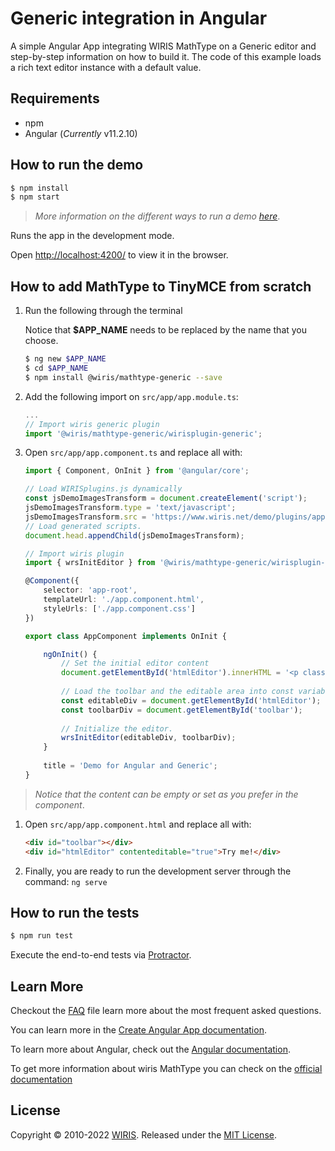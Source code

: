 # Generic integration in Angular

A simple Angular App integrating WIRIS MathType on a Generic editor and step-by-step information on how to build it. The code of this example loads a rich text editor instance with a default value.

## Requirements

* npm
* Angular (*Currently* v11.2.10)

## How to run the demo

```sh
$ npm install
$ npm start
```

> *More information on the different ways to run a demo [here](../../README.md)*.

Runs the app in the development mode.

Open [http://localhost:4200/](http://localhost:4200/) to view it in the browser.


## How to add MathType to TinyMCE from scratch

1. Run the following through the terminal

    Notice that **$APP_NAME** needs to be replaced by the name that you choose.

    ```sh
    $ ng new $APP_NAME
    $ cd $APP_NAME
    $ npm install @wiris/mathtype-generic --save
    ```

2. Add the following import on `src/app/app.module.ts`:

    ```ts
    ...
    // Import wiris generic plugin
    import '@wiris/mathtype-generic/wirisplugin-generic';
    ```

3. Open `src/app/app.component.ts` and replace all with:
    
    ```ts
    import { Component, OnInit } from '@angular/core';
 
    // Load WIRISplugins.js dynamically
    const jsDemoImagesTransform = document.createElement('script');
    jsDemoImagesTransform.type = 'text/javascript';
    jsDemoImagesTransform.src = 'https://www.wiris.net/demo/plugins/app/WIRISplugins.js?viewer=image';
    // Load generated scripts.
    document.head.appendChild(jsDemoImagesTransform);
    
    // Import wiris plugin
    import { wrsInitEditor } from '@wiris/mathtype-generic/wirisplugin-generic.src';
    
    @Component({
        selector: 'app-root',
        templateUrl: './app.component.html',
        styleUrls: ['./app.component.css']
    })
    
    export class AppComponent implements OnInit {
    
        ngOnInit() {
            // Set the initial editor content
            document.getElementById('htmlEditor').innerHTML = '<p class="text"> Double click on the following formula to edit it.</p><p style="text-align:center;"><math><mi>z</mi><mo>=</mo><mfrac><mrow><mo>-</mo><mi>b</mi><mo>&PlusMinus;</mo><msqrt><msup><mi>b</mi><mn>3</mn></msup><mo>-</mo><mn>4</mn><mi>a</mi><mi>c</mi></msqrt></mrow><mrow><mn>2</mn><mi>a</mi></mrow></mfrac></math></p>';
            
            // Load the toolbar and the editable area into const variables to work easy with them
            const editableDiv = document.getElementById('htmlEditor');
            const toolbarDiv = document.getElementById('toolbar');
            
            // Initialize the editor.
            wrsInitEditor(editableDiv, toolbarDiv);
        }
        
        title = 'Demo for Angular and Generic';
    }
    ```
> *Notice that the content can be empty or set as you prefer in the component*.

1. Open `src/app/app.component.html` and replace all with:

    ```html
    <div id="toolbar"></div>
    <div id="htmlEditor" contenteditable="true">Try me!</div>
    ```

2. Finally, you are ready to run the development server through the command: ```ng serve```

## How to run the tests

```sh
$ npm run test
```

Execute the end-to-end tests via [Protractor](http://www.protractortest.org/).

## Learn More

Checkout the [FAQ](FAQs.md) file learn more about the most frequent asked questions.

You can learn more in the [Create Angular App documentation](https://angular.io/cli/new).

To learn more about Angular, check out the [Angular documentation](https://angular.io/).

To get more information about wiris MathType you can check on the [official documentation](http://www.wiris.com/mathtype)

## License

Copyright © 2010-2022 [WIRIS](http://www.wiris.com). Released under the [MIT License](../../../LICENSE).
